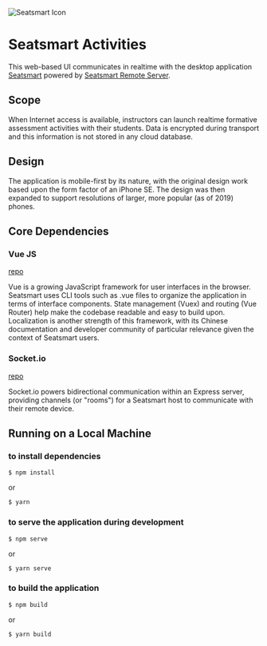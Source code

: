 ![Seatsmart Icon](https://seatsmart.thaddeus.education/img/logo.b38f8b88.svg)

# Seatsmart Activities
This web-based  UI communicates in realtime with the desktop application
[Seatsmart](https://github.com/thaddeusm/seatsmart-FHSU) powered by [Seatsmart
Remote Server](https://github.com/thaddeusm/seatsmart-remote-server).

## Scope
When Internet access is available, instructors can launch realtime formative
assessment activities with their students.  Data is encrypted during transport
and this information is not stored in any cloud database.

## Design
The application is mobile-first by its nature, with the original design work
based upon the form factor of an iPhone SE.  The design was then expanded to
support resolutions of larger, more popular (as of 2019) phones.

## Core Dependencies
### Vue JS
[repo](https://github.com/vuejs/vue)

Vue is a growing JavaScript framework for user interfaces in the browser.  Seatsmart
uses CLI tools such as .vue files to organize the application in terms of interface
components.  State management (Vuex) and routing (Vue Router) help make the codebase
readable and easy to build upon.  Localization is another strength of this framework,
with its Chinese documentation and developer community of particular relevance given
the context of Seatsmart users.

### Socket.io
[repo](https://github.com/socketio/socket.io)

Socket.io powers bidirectional communication within an Express server, providing
channels (or "rooms") for a Seatsmart host to communicate with their remote
device.

## Running on a Local Machine
### to install dependencies
```
$ npm install
```
or
```
$ yarn
```

### to serve the application during development
```
$ npm serve
```
or
```
$ yarn serve
```

### to build the application
```
$ npm build
```
or
```
$ yarn build
```
